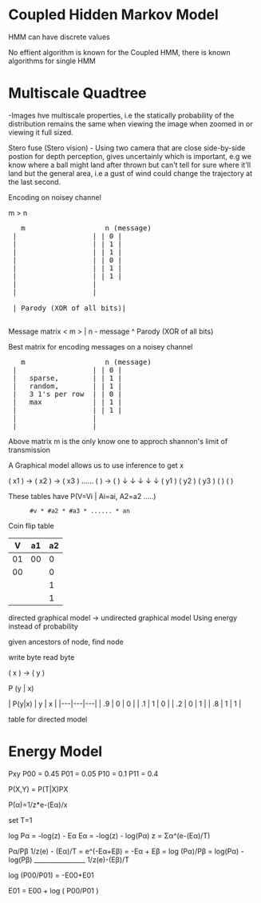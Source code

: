 Coupled Hidden Markov Model
=============

<HMM image>

HMM can have discrete values

No effient algorithm is known for the Coupled HMM, 
there is known algorithms for single HMM

Multiscale Quadtree
=============

-Images hve multiscale properties, i.e the statically probability of the distribution remains the same when viewing the image when zoomed in or viewing it full sized.

Stero fuse (Stero vision) - Using two camera that are close side-by-side postion for depth perception, gives uncertainly which is important, e.g we know where a ball might land after thrown but can't tell for sure where it'll land but the general area, i.e a gust of wind could change the trajectory at the last second.

Encoding on noisey channel

m > n
<pre>
   m                   n (message)
 |                  | | 0 |
 |                  | | 1 |
 |                  | | 1 |
 |                  | | 0 |
 |                  | | 1 |
 |                  | | 1 |
 |                  | 
 |                  |

 | Parody (XOR of all bits)|

</pre>

Message matrix < m > | n - message ^ 
Parody (XOR of all bits)

Best matrix for encoding messages on a noisey channel 

<pre>
   m                   n (message)
 |                  | | 0 |
 |   sparse,        | | 1 |
 |   random,        | | 1 |
 |   3 1's per row  | | 0 |
 |   max            | | 1 |
 |                  | | 1 |
 |                  |
 |                  |
</pre>

Above matrix m is the only know one to approch shannon's limit of transmission


A Graphical model allows us to use inference to get x

 ( x1 ) → ( x2 ) → ( x3 ) ...... (  ) → (  )
     ↓            ↓             ↓               ↓        ↓
 ( y1 )   ( y2 )    ( y3 )        (  )   (  )


These tables have P(V=Vi | Ai=ai, A2=a2 .....)

          #v * #a2 * #a3 * ...... * an 

Coin flip table

| V  | a1  | a2  |
|---|---|---|
| 01 | 00 | 0 | 0 |
| 00 |    | 0 | 1 |
|    |    | 1 | 0 | 
|    |    | 1 | 1 | 


directed graphical model -> undirected graphical model
Using energy instead of probability 

given ancestors of node, find node

write byte  read byte

  ( x )  ->  ( y )

P (y | x)

| P(y|x)  | y  | x  |
|---|---|---|
| .9  | 0 | 0 |
| .1  | 1 | 0 |
| .2  | 0 | 1 | 
| .8  | 1 | 1 | 

table for directed model

Energy Model
=============

Pxy
P00 = 0.45
P01 = 0.05
P10 = 0.1
P11 = 0.4

P(X,Y) = P(T|X)PX

P(α)=1/z*e-(Eα)/x

set T=1

log Pα = -log(z) - Eα
Eα = -log(z) - log(Pα)
z = Σα^(e-(Eα)/T)

Pα/Pβ 1/z(e) - (Eα)/T    = e^(-Eα+Eβ) = -Eα + Eβ = log (Pα)/Pβ = log(Pα) - log(Pβ)
      ________________
	1/z(e)-(Eβ)/T

log (P00/P01) = -E00+E01

E01 = E00 + log ( P00/P01 )











 
 


